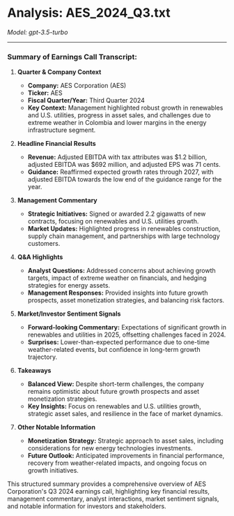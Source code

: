 # Analysis: AES_2024_Q3.txt

*Model: gpt-3.5-turbo*

---

### Summary of Earnings Call Transcript:

1. **Quarter & Company Context**
   - **Company:** AES Corporation (AES)
   - **Ticker:** AES
   - **Fiscal Quarter/Year:** Third Quarter 2024
   - **Key Context:** Management highlighted robust growth in renewables and U.S. utilities, progress in asset sales, and challenges due to extreme weather in Colombia and lower margins in the energy infrastructure segment.

2. **Headline Financial Results**
   - **Revenue:** Adjusted EBITDA with tax attributes was $1.2 billion, adjusted EBITDA was $692 million, and adjusted EPS was 71 cents.
   - **Guidance:** Reaffirmed expected growth rates through 2027, with adjusted EBITDA towards the low end of the guidance range for the year.

3. **Management Commentary**
   - **Strategic Initiatives:** Signed or awarded 2.2 gigawatts of new contracts, focusing on renewables and U.S. utilities growth.
   - **Market Updates:** Highlighted progress in renewables construction, supply chain management, and partnerships with large technology customers.

4. **Q&A Highlights**
   - **Analyst Questions:** Addressed concerns about achieving growth targets, impact of extreme weather on financials, and hedging strategies for energy assets.
   - **Management Responses:** Provided insights into future growth prospects, asset monetization strategies, and balancing risk factors.

5. **Market/Investor Sentiment Signals**
   - **Forward-looking Commentary:** Expectations of significant growth in renewables and utilities in 2025, offsetting challenges faced in 2024.
   - **Surprises:** Lower-than-expected performance due to one-time weather-related events, but confidence in long-term growth trajectory.

6. **Takeaways**
   - **Balanced View:** Despite short-term challenges, the company remains optimistic about future growth prospects and asset monetization strategies.
   - **Key Insights:** Focus on renewables and U.S. utilities growth, strategic asset sales, and resilience in the face of market dynamics.

7. **Other Notable Information**
   - **Monetization Strategy:** Strategic approach to asset sales, including considerations for new energy technologies investments.
   - **Future Outlook:** Anticipated improvements in financial performance, recovery from weather-related impacts, and ongoing focus on growth initiatives.

This structured summary provides a comprehensive overview of AES Corporation's Q3 2024 earnings call, highlighting key financial results, management commentary, analyst interactions, market sentiment signals, and notable information for investors and stakeholders.